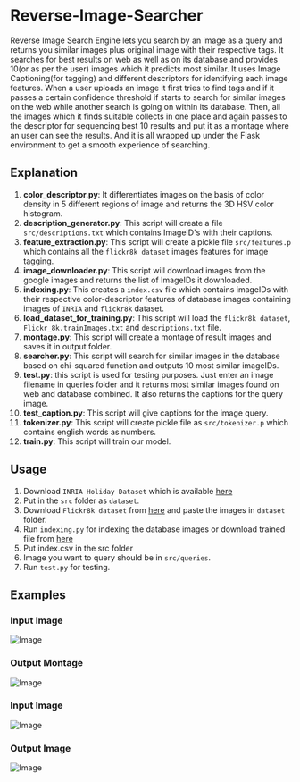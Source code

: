 # Reverse-Image-Searcher
Reverse Image Search Engine lets you search by an image as a query and returns you similar images plus original image with their respective tags.
It searches for best results on web as well as on its database and provides 10(or as per the user) images which it predicts most similar. It uses Image Captioning(for tagging) and different descriptors for identifying each image features.
When a user uploads an image it first tries to find tags and if it passes a certain confidence threshold if starts to search for similar images on the web while another search is going on within its database. Then, all the images which it finds suitable collects in one place and again passes to the descriptor for sequencing best 10 results and put it as a montage where an user can see the results.
And it is all wrapped up under the Flask environment to get a smooth experience of searching.

## Explanation
1. **color_descriptor.py**: It differentiates images on the basis of color density in 5 different regions of image and returns the 3D HSV color histogram.
2. **description_generator.py**: This script will create a file `src/descriptions.txt` which contains ImageID's with their captions.
3. **feature_extraction.py**: This script will create a pickle file `src/features.p` which contains all the `flickr8k dataset` images features for image tagging.
4. **image_downloader.py**: This script will download images from the google images and returns the list of ImageIDs it downloaded.
5. **indexing.py**: This creates a `index.csv` file which contains imageIDs with their respective color-descriptor features of database images containing images of `INRIA` and `flickr8k` dataset.
6. **load_dataset_for_training.py**: This script will load the `flickr8k dataset`, `Flickr_8k.trainImages.txt` and `descriptions.txt` file.
7. **montage.py**: This script will create a montage of result images and saves it in output folder.
8. **searcher.py**: This script will search for similar images in the database based on chi-squared function and outputs 10 most similar imageIDs.
9. **test.py**: this script is used for testing purposes. Just enter an image filename in queries folder and it returns most similar images found on web and database combined. It also returns the captions for the query image.
10. **test_caption.py**: This script will give captions for the image query.
11. **tokenizer.py**: This script will create pickle file as `src/tokenizer.p` which contains english words as numbers.
12. **train.py**: This script will train our model.

## Usage
1. Download `INRIA Holiday Dataset` which is available [here](http://lear.inrialpes.fr/people/jegou/data.php)
2. Put in the `src` folder as `dataset`.
3. Download `Flickr8k dataset` from [here](https://www.kaggle.com/shadabhussain/flickr8k) and paste the images in `dataset` folder.
4. Run `indexing.py` for indexing the database images or download trained file from [here](https://drive.google.com/file/d/1x5ytjg6_LP74NfiU_8PtqLKFhrGNa8aD/view?usp=sharing)
5. Put index.csv in the src folder
6. Image you want to query should be in `src/queries`.
7. Run `test.py` for testing.

## Examples
### Input Image
![Image](https://github.com/aakash0121/Reverse-Image-Searcher/blob/master/src/queries/4.png)

### Output Montage
![Image](https://github.com/aakash0121/Reverse-Image-Searcher/blob/master/src/output/montage_4.png)

### Input Image
![Image](https://github.com/aakash0121/Reverse-Image-Searcher/blob/master/src/queries/7.png)

### Output Image
![Image](https://github.com/aakash0121/Reverse-Image-Searcher/blob/master/src/output/montage_7.png)
